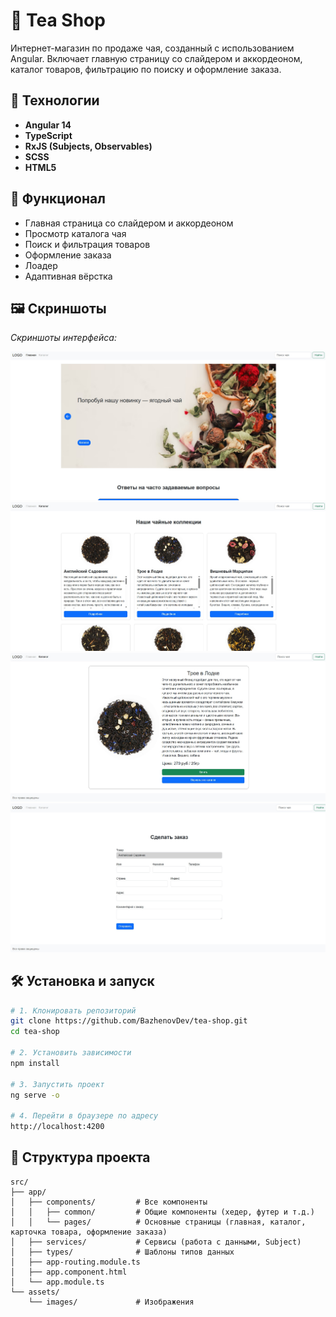 # 🍵 Tea Shop

Интернет-магазин по продаже чая, созданный с использованием Angular. Включает главную страницу со слайдером и аккордеоном, каталог товаров, фильтрацию по поиску и оформление заказа.

## 🔧 Технологии

- **Angular 14**  
- **TypeScript**  
- **RxJS (Subjects, Observables)**  
- **SCSS**  
- **HTML5**

## 🚀 Функционал

- Главная страница со слайдером и аккордеоном  
- Просмотр каталога чая  
- Поиск и фильтрация товаров  
- Оформление заказа
- Лоадер 
- Адаптивная вёрстка

## 🖼️ Скриншоты

_Скриншоты интерфейса:_

<!-- Пример: -->
![Главная страница](https://github.com/BazhenovDev/tea-shop/blob/main/src/assets/images/github/main.jpg)
![Каталог](https://github.com/BazhenovDev/tea-shop/blob/main/src/assets/images/github/catalog.jpg)
![Страница продукта](https://github.com/BazhenovDev/tea-shop/blob/main/src/assets/images/github/product.jpg)
![Оформление заказа](https://github.com/BazhenovDev/tea-shop/blob/main/src/assets/images/github/order.jpg)

## 🛠 Установка и запуск

```bash
# 1. Клонировать репозиторий
git clone https://github.com/BazhenovDev/tea-shop.git
cd tea-shop

# 2. Установить зависимости
npm install

# 3. Запустить проект
ng serve -o

# 4. Перейти в браузере по адресу
http://localhost:4200
```

## 📁 Структура проекта

```text
src/
├── app/
│   ├── components/         # Все компоненты
│   │   ├── common/         # Общие компоненты (хедер, футер и т.д.)
│   │   └── pages/          # Основные страницы (главная, каталог, карточка товара, оформление заказа)
│   ├── services/           # Сервисы (работа с данными, Subject)
│   ├── types/              # Шаблоны типов данных
│   ├── app-routing.module.ts
│   ├── app.component.html
│   └── app.module.ts
└── assets/
    └── images/             # Изображения
```



